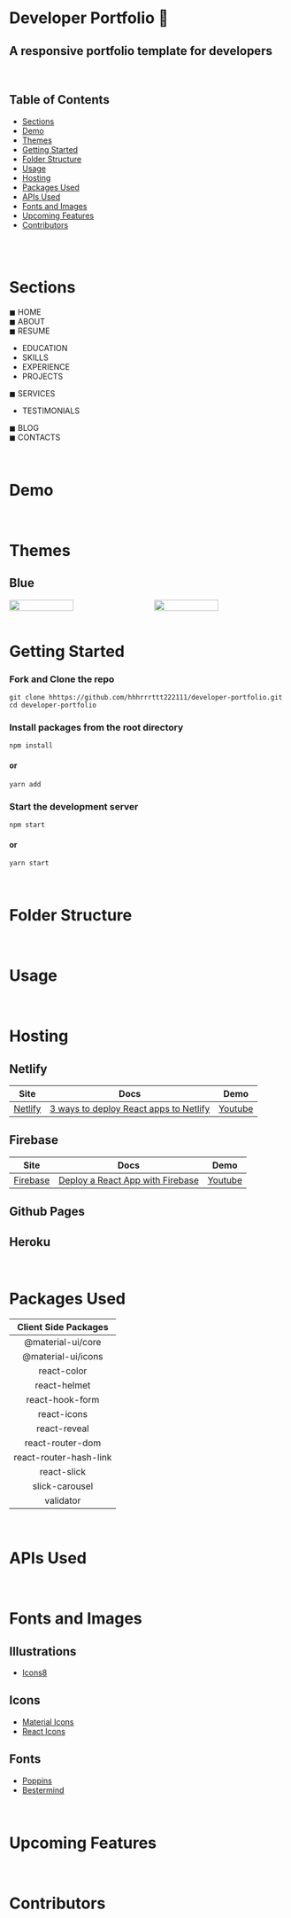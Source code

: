 # Developer Portfolio 👾
## A responsive portfolio template for developers

<br />

## Table of Contents
- [Sections](#sections)
- [Demo](#demo)
- [Themes](#themes)
- [Getting Started](#getting-started)
- [Folder Structure](#folder-structure)
- [Usage](#usage)
- [Hosting](#hosting)
- [Packages Used](#packages-used)
- [APIs Used](#apis-used)
- [Fonts and Images](#fonts-and-images)
- [Upcoming Features](#upcoming-features)
- [Contributors](#contributors)

<br /><br />


# Sections
◼ HOME <br />
◼ ABOUT <br />
◼ RESUME
- EDUCATION
- SKILLS
- EXPERIENCE
- PROJECTS <br />

◼ SERVICES 
- TESTIMONIALS <br />

◼ BLOG <br />
◼ CONTACTS <br />

<br />

# Demo


<br />

# Themes
## Blue

<div style="display: flex; justify-content: space-between;">
    <img src="https://raw.githubusercontent.com/PhantomScript/asset-container/main/developer-portfolio/themes/blueThemeLight.png" width="48%" alt="">
    <img src="https://raw.githubusercontent.com/PhantomScript/asset-container/main/developer-portfolio/themes/blueThemeDark.png" width="48%" alt="">
</div>

<br />

# Getting Started
### Fork and Clone the repo

```
git clone hhttps://github.com/hhhrrrttt222111/developer-portfolio.git
cd developer-portfolio
```
### Install packages from the root directory
```
npm install
```
#### or
```
yarn add
```
### Start the development server
```
npm start
```
#### or
```
yarn start
```
<br />

# Folder Structure


<br />

# Usage


<br />

# Hosting
## Netlify
| Site   | Docs  | Demo  |
| :-------------: |:-------------: |:-------------: |
| [Netlify](https://www.netlify.com/) | [3 ways to deploy React apps to Netlify](https://blog.logrocket.com/3-ways-to-deploy-react-apps-to-netlify/) | [Youtube](https://www.youtube.com/watch?v=sGBdp9r2GSg) |
## Firebase
| Site   | Docs  | Demo  |
| :-------------: |:-------------: |:-------------: |
| [Firebase](https://firebase.google.com/docs/hosting) | [Deploy a React App with Firebase](https://medium.com/swlh/how-to-deploy-a-react-app-with-firebase-hosting-98063c5bf425) | [Youtube](https://www.youtube.com/watch?v=1wZw7RvXPRU) |



## Github Pages

## Heroku


<br />

# Packages Used

| Client Side Packages  |
| :-------------: |
| @material-ui/core  |
| @material-ui/icons  |
| react-color |
| react-helmet  |
| react-hook-form |
| react-icons  |
| react-reveal |
| react-router-dom  |
| react-router-hash-link  |
| react-slick  |
| slick-carousel |
| validator |


<br />

# APIs Used



<br />

# Fonts and Images

## Illustrations
- [Icons8](https://icons8.com/illustrations/styles)

## Icons
- [Material Icons](https://material-ui.com/components/material-icons/)
- [React Icons](https://react-icons.github.io/react-icons/)

## Fonts
- [Poppins](https://fonts.google.com/specimen/Poppins)
- [Bestermind](https://www.dafont.com/bestermind.font)

<br />

# Upcoming Features



<br />

# Contributors